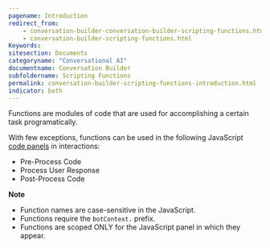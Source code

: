 ```yaml
---
pagename: Introduction
redirect_from:
    - conversation-builder-conversation-builder-scripting-functions.html
    - conversation-builder-scripting-functions.html
Keywords:
sitesection: Documents
categoryname: "Conversational AI"
documentname: Conversation Builder
subfoldername: Scripting Functions
permalink: conversation-builder-scripting-functions-introduction.html
indicator: both
---
```


Functions are modules of code that are used for accomplishing a certain task programatically. 

With few exceptions, functions can be used in the following JavaScript [code panels](conversation-builder-interactions-configuration-custom-code.html) in interactions:

* Pre-Process Code
* Process User Response
* Post-Process Code

**Note**

* Function names are case-sensitive in the JavaScript.
* Functions require the `botContext.` prefix.
* Functions are scoped ONLY for the JavaScript panel in which they appear.
